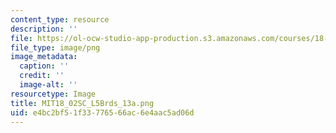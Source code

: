 ```yaml
---
content_type: resource
description: ''
file: https://ol-ocw-studio-app-production.s3.amazonaws.com/courses/18-02sc-multivariable-calculus-fall-2010/e4bc2bf51f33776566ac6e4aac5ad06d_MIT18_02SC_L5Brds_13a.png
file_type: image/png
image_metadata:
  caption: ''
  credit: ''
  image-alt: ''
resourcetype: Image
title: MIT18_02SC_L5Brds_13a.png
uid: e4bc2bf5-1f33-7765-66ac-6e4aac5ad06d
---
```

